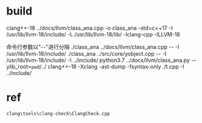 # build
clang++-18 ../docs/llvm/class_ana.cpp -o class_ana -std=c++17 -I /usr/lib/llvm-18/include/ -L /usr/lib/llvm-18/lib/  -lclang-cpp -lLLVM-18 



命令行参数以"--"进行分隔
    ./class_ana ../docs/llvm/class_ana.cpp -- -I /usr/lib/llvm-18/include/
    ./class_ana ../src/core/yobject.cpp -- -I /usr/lib/llvm-18/include/ -I ../include/
    python3.7 ../docs/llvm/class_ana.py --ylib_root=`pwd`/../
    clang++-18 -Xclang -ast-dump -fsyntax-only ./t.cpp -I ../include/


# ref
    clang\tools\clang-check\ClangCheck.cpp
